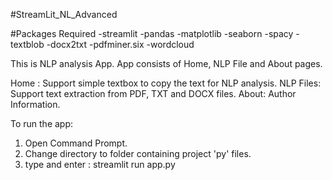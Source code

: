 #StreamLit_NL_Advanced

#Packages Required
-streamlit
-pandas
-matplotlib
-seaborn
-spacy
-textblob
-docx2txt
-pdfminer.six
-wordcloud


This is NLP analysis App. App consists of Home, NLP File and About pages.

Home : Support simple textbox to copy the text for NLP analysis.
NLP Files: Support text extraction from PDF, TXT and DOCX files.
About: Author Information.

To run the app:
1) Open Command Prompt.
2) Change directory to folder containing project 'py' files.
3) type and enter : streamlit run app.py
